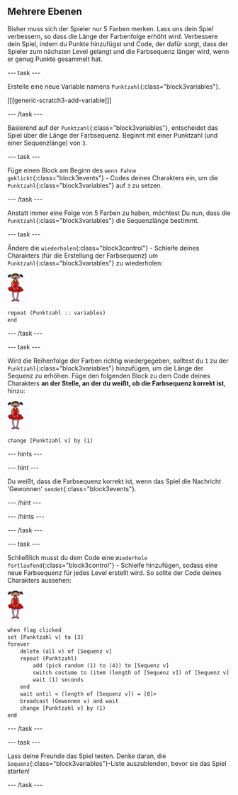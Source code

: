 ## Mehrere Ebenen

Bisher muss sich der Spieler nur 5 Farben merken. Lass uns dein Spiel verbessern, so dass die Länge der Farbenfolge erhöht wird. Verbessere dein Spiel, indem du Punkte hinzufügst und Code, der dafür sorgt, dass der Spieler zum nächsten Level gelangt und die Farbsequenz länger wird, wenn er genug Punkte gesammelt hat.

--- task ---

Erstelle eine neue Variable namens `Punktzahl`{:class="block3variables"}.

[[[generic-scratch3-add-variable]]]

--- /task ---

Basierend auf der `Punktzahl`{:class="block3variables"}, entscheidet das Spiel über die Länge der Farbsequenz. Beginnt mit einer Punktzahl (und einer Sequenzlänge) von `3`.

--- task ---

Füge einen Block am Beginn des `wenn Fahne geklickt`{:class="block3events"} - Codes deines Charakters ein, um die `Punktzahl`{:class="block3variables"} auf `3` zu setzen.

--- /task ---

Anstatt immer eine Folge von 5 Farben zu haben, möchtest Du nun, dass die `Punktzahl`{:class="block3variables"} die Sequenzlänge bestimmt.

--- task ---

Ändere die `wiederholen`{:class="block3control"} - Schleife deines Charakters (für die Erstellung der Farbsequenz) um `Punktzahl`{:class="block3variables"} zu wiederholen:

![Figur](images/ballerina.png)

```blocks3
repeat (Punktzahl :: variables)
end
```

--- /task ---

--- task ---

Wird die Reihenfolge der Farben richtig wiedergegeben, solltest du `1` zu der `Punktzahl`{:class="block3variables"} hinzufügen, um die Länge der Sequenz zu erhöhen. Füge den folgenden Block zu dem Code deines Charakters **an der Stelle, an der du weißt, ob die Farbsequenz korrekt ist**, hinzu:

![Figur](images/ballerina.png)

```blocks3
change [Punktzahl v] by (1)
```

--- hints ---


--- hint ---

Du weißt, dass die Farbsequenz korrekt ist, wenn das Spiel die Nachricht 'Gewonnen' `sendet`{:class="block3events"}.

--- /hint ---

--- /hints ---

--- /task ---

--- task ---

Schließlich musst du dem Code eine `Wiederhole fortlaufend`{:class="block3control"} - Schleife hinzufügen, sodass eine neue Farbsequenz für jedes Level erstellt wird. So sollte der Code deines Charakters aussehen:

![Ballerina](images/ballerina.png)

```blocks3
when flag clicked
set [Punktzahl v] to [3]
forever
	delete (all v) of [Sequenz v]
	repeat (Punktzahl)
		add (pick random (1) to (4)) to [Sequenz v]
		switch costume to (item (length of [Sequenz v]) of [Sequenz v]
		wait (1) seconds
	end
	wait until < (length of [Sequenz v]) = [0]>
	broadcast (Gewonnen v) and wait
	change [Punktzahl v] by (1)
end
```

--- /task ---

--- task ---

Lass deine Freunde das Spiel testen. Denke daran, die `Sequenz`{:class="block3variables"}-Liste auszublenden, bevor sie das Spiel starten!

--- /task ---